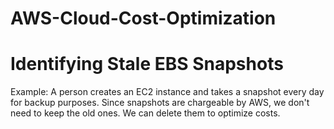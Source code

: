 # AWS-Cloud-Cost-Optimization
# Identifying Stale EBS Snapshots
Example:
A person creates an EC2 instance and takes a snapshot every day for backup purposes. Since snapshots are chargeable by AWS, we don't need to keep the old ones. We can delete them to optimize costs.

